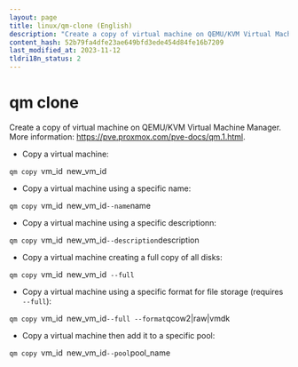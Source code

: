 ```yaml
---
layout: page
title: linux/qm-clone (English)
description: "Create a copy of virtual machine on QEMU/KVM Virtual Machine Manager."
content_hash: 52b79fa4dfe23ae649bfd3ede454d84fe16b7209
last_modified_at: 2023-11-12
tldri18n_status: 2
---
```

# qm clone

Create a copy of virtual machine on QEMU/KVM Virtual Machine Manager.
More information: <https://pve.proxmox.com/pve-docs/qm.1.html>.

- Copy a virtual machine:

`qm copy `<span class="tldr-var badge badge-pill bg-dark-lm bg-white-dm text-white-lm text-dark-dm font-weight-bold">vm_id</span>` `<span class="tldr-var badge badge-pill bg-dark-lm bg-white-dm text-white-lm text-dark-dm font-weight-bold">new_vm_id</span>

- Copy a virtual machine using a specific name:

`qm copy `<span class="tldr-var badge badge-pill bg-dark-lm bg-white-dm text-white-lm text-dark-dm font-weight-bold">vm_id</span>` `<span class="tldr-var badge badge-pill bg-dark-lm bg-white-dm text-white-lm text-dark-dm font-weight-bold">new_vm_id</span>` --name `<span class="tldr-var badge badge-pill bg-dark-lm bg-white-dm text-white-lm text-dark-dm font-weight-bold">name</span>

- Copy a virtual machine using a specific descriptionn:

`qm copy `<span class="tldr-var badge badge-pill bg-dark-lm bg-white-dm text-white-lm text-dark-dm font-weight-bold">vm_id</span>` `<span class="tldr-var badge badge-pill bg-dark-lm bg-white-dm text-white-lm text-dark-dm font-weight-bold">new_vm_id</span>` --description `<span class="tldr-var badge badge-pill bg-dark-lm bg-white-dm text-white-lm text-dark-dm font-weight-bold">description</span>

- Copy a virtual machine creating a full copy of all disks:

`qm copy `<span class="tldr-var badge badge-pill bg-dark-lm bg-white-dm text-white-lm text-dark-dm font-weight-bold">vm_id</span>` `<span class="tldr-var badge badge-pill bg-dark-lm bg-white-dm text-white-lm text-dark-dm font-weight-bold">new_vm_id</span>` --full`

- Copy a virtual machine using a specific format for file storage (requires `--full`):

`qm copy `<span class="tldr-var badge badge-pill bg-dark-lm bg-white-dm text-white-lm text-dark-dm font-weight-bold">vm_id</span>` `<span class="tldr-var badge badge-pill bg-dark-lm bg-white-dm text-white-lm text-dark-dm font-weight-bold">new_vm_id</span>` --full --format `<span class="tldr-var badge badge-pill bg-dark-lm bg-white-dm text-white-lm text-dark-dm font-weight-bold">qcow2|raw|vmdk</span>

- Copy a virtual machine then add it to a specific pool:

`qm copy `<span class="tldr-var badge badge-pill bg-dark-lm bg-white-dm text-white-lm text-dark-dm font-weight-bold">vm_id</span>` `<span class="tldr-var badge badge-pill bg-dark-lm bg-white-dm text-white-lm text-dark-dm font-weight-bold">new_vm_id</span>` --pool `<span class="tldr-var badge badge-pill bg-dark-lm bg-white-dm text-white-lm text-dark-dm font-weight-bold">pool_name</span>
